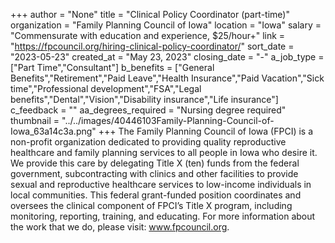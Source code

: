 +++
author = "None"
title = "Clinical Policy Coordinator (part-time)"
organization = "Family Planning Council of Iowa"
location = "Iowa"
salary = "Commensurate with education and experience, $25/hour+"
link = "https://fpcouncil.org/hiring-clinical-policy-coordinator/"
sort_date = "2023-05-23"
created_at = "May 23, 2023"
closing_date = "-"
a_job_type = ["Part Time","Consultant"]
b_benefits = ["General Benefits","Retirement","Paid Leave","Health Insurance","Paid Vacation","Sick time","Professional development","FSA","Legal benefits","Dental","Vision","Disability insurance","Life insurance"]
c_feedback = ""
aa_degrees_required = "Nursing degree required"
thumbnail = "../../images/40446103Family-Planning-Council-of-Iowa_63a14c3a.png"
+++
The Family Planning Council of Iowa (FPCI) is a non-profit organization dedicated to providing quality reproductive healthcare and family planning services to all people in Iowa who desire it. We provide this care by delegating Title X (ten) funds from the federal government, subcontracting with clinics and other facilities to provide sexual and reproductive healthcare services to low-income individuals in local communities. This federal grant-funded position coordinates and oversees the clinical component of FPCI’s Title X program, including monitoring, reporting, training, and educating. For more information about the work that we do, please visit: www.fpcouncil.org.